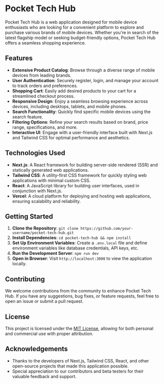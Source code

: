 # Pocket Tech Hub

Pocket Tech Hub is a web application designed for mobile device enthusiasts who are looking for a convenient platform to explore and purchase various brands of mobile devices. Whether you're in search of the latest flagship model or seeking budget-friendly options, Pocket Tech Hub offers a seamless shopping experience.

## Features

- **Extensive Product Catalog**: Browse through a diverse range of mobile devices from leading brands.
- **User Authentication**: Securely register, login, and manage your account to track orders and preferences.
- **Shopping Cart**: Easily add desired products to your cart for a streamlined checkout process.
- **Responsive Design**: Enjoy a seamless browsing experience across devices, including desktops, tablets, and mobile phones.
- **Search Functionality**: Quickly find specific mobile devices using the search feature.
- **Filtering Options**: Refine your search results based on brand, price range, specifications, and more.
- **Interactive UI**: Engage with a user-friendly interface built with Next.js and Tailwind CSS for optimal performance and aesthetics.

## Technologies Used

- **Next.js**: A React framework for building server-side rendered (SSR) and statically generated web applications.
- **Tailwind CSS**: A utility-first CSS framework for quickly styling web applications with minimal custom CSS.
- **React**: A JavaScript library for building user interfaces, used in conjunction with Next.js.
- **Vercel**: A cloud platform for deploying and hosting web applications, ensuring scalability and reliability.

## Getting Started

1. **Clone the Repository**: `git clone https://github.com/your-username/pocket-tech-hub.git`
2. **Install Dependencies**: `cd pocket-tech-hub && npm install`
3. **Set Up Environment Variables**: Create a `.env.local` file and define environment variables like database credentials, API keys, etc.
4. **Run the Development Server**: `npm run dev`
5. **Open in Browser**: Visit `http://localhost:3000` to view the application locally.

## Contributing

We welcome contributions from the community to enhance Pocket Tech Hub. If you have any suggestions, bug fixes, or feature requests, feel free to open an issue or submit a pull request.

## License

This project is licensed under the [MIT License](LICENSE), allowing for both personal and commercial use with proper attribution.

## Acknowledgements

- Thanks to the developers of Next.js, Tailwind CSS, React, and other open-source projects that made this application possible.
- Special appreciation to our contributors and beta testers for their valuable feedback and support.
